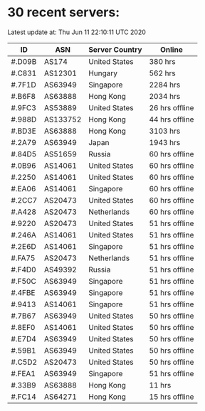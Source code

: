 # 30 recent servers:

Latest update at: Thu Jun 11 22:10:11 UTC 2020

| ID | ASN | Server Country | Online |
| -- | --- | -------------- | ------ |
| #.D09B | AS174 | United States | 380 hrs |
| #.C831 | AS12301 | Hungary | 562 hrs |
| #.7F1D | AS63949 | Singapore | 2284 hrs |
| #.B6F8 | AS63888 | Hong Kong | 2034 hrs |
| #.9FC3 | AS53889 | United States | 26 hrs offline |
| #.988D | AS133752 | Hong Kong | 44 hrs offline |
| #.BD3E | AS63888 | Hong Kong | 3103 hrs |
| #.2A79 | AS63949 | Japan | 1943 hrs |
| #.84D5 | AS51659 | Russia | 60 hrs offline |
| #.0B96 | AS14061 | United States | 60 hrs offline |
| #.2250 | AS14061 | United States | 60 hrs offline |
| #.EA06 | AS14061 | Singapore | 60 hrs offline |
| #.2CC7 | AS20473 | United States | 60 hrs offline |
| #.A428 | AS20473 | Netherlands | 60 hrs offline |
| #.9220 | AS20473 | United States | 51 hrs offline |
| #.246A | AS14061 | United States | 51 hrs offline |
| #.2E6D | AS14061 | Singapore | 51 hrs offline |
| #.FA75 | AS20473 | Netherlands | 51 hrs offline |
| #.F4D0 | AS49392 | Russia | 51 hrs offline |
| #.F50C | AS63949 | Singapore | 51 hrs offline |
| #.4FBE | AS63949 | Singapore | 51 hrs offline |
| #.9413 | AS14061 | Singapore | 51 hrs offline |
| #.7B67 | AS63949 | United States | 50 hrs offline |
| #.8EF0 | AS14061 | United States | 50 hrs offline |
| #.E7D4 | AS63949 | United States | 50 hrs offline |
| #.59B1 | AS63949 | United States | 50 hrs offline |
| #.C5D2 | AS20473 | United States | 50 hrs offline |
| #.FEA1 | AS63949 | Singapore | 51 hrs offline |
| #.33B9 | AS63888 | Hong Kong | 11 hrs |
| #.FC14 | AS64271 | Hong Kong | 15 hrs offline |

